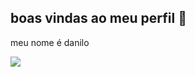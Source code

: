 ## boas vindas ao meu perfil 💙

meu nome é danilo

![](https://media1.tenor.com/m/4oPcijL3aCQAAAAC/goku.gif)
